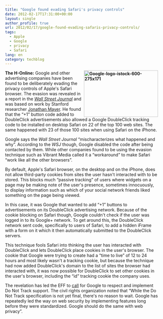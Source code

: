 ```yaml
---
title: "Google found evading Safari's privacy controls"
date: 2012-02-17T17:31:00+00:00
layout: single
author_profile: true
url: 2012/02/17/google-found-evading-safaris-privacy-controls/
tags:
  - Apple
  - Google
  - privacy
  - Safari
lang: en
category: techblog
---
```

**[<img title="Google-logo-istock-600-275x171" border="0" alt="Google-logo-istock-600-275x171" align="right" src="http://lh6.ggpht.com/-uGPJBet4Xs4/Tz6HmbSG2sI/AAAAAAAAE3M/WbJGAqeYoqE/Google-logo-istock-600-275x171_thumb.jpg?imgmax=800" width="244" height="153" />](http://lh5.ggpht.com/-oycvxAFSDuE/Tz6HcPpOJQI/AAAAAAAAE3E/_gV9HGsLgDo/s1600-h/Google-logo-istock-600-275x171%25255B2%25255D.jpg)The H-Online:** Google and other advertising companies have been found to be deliberately evading the privacy controls of Apple's Safari browser. The evasion was revealed in a report in the _[Wall Street Journal](http://online.wsj.com/article_email/SB10001424052970204880404577225380456599176-lMyQjAxMTAyMDEwNjExNDYyWj.html?mod=wsj_share_email#articleTabs%3Darticle)_ and was based on work by Stanford researcher [Jonathan Mayer](https://www.stanford.edu/~jmayer/). He found that the &#8220;+1&#8221; button code added to DoubleClick advertisements also allowed a Google DoubleClick tracking code to be installed on desktop Safari on 22 of the top 100 web sites. The same happened with 23 of those 100 sites when using Safari on the iPhone. 

Google says the _Wall Street Journal_ &#8220;mischaracterizes what happened and why&#8221;. According to the _WSJ_ though, Google disabled the code after being contacted by them. While other companies found to be using the evasion technique such as Vibrant Media called it a &#8220;workaround&#8221; to make Safari &#8220;work like all the other browsers&#8221;. 

By default, Apple's Safari browser, on the desktop and on the iPhone, does not allow third-party cookies from sites the user hasn't interacted with to be stored. This blocks much &#8220;passive tracking&#8221; of users where widgets on a page may be making note of the user's presence, sometimes innocuously, to display information such as which of your social network friends liked something on the page being viewed. 

In this case, it was Google that wanted to add &#8220;+1&#8221; buttons to advertisements on its DoubleClick advertising network. Because of the cookie blocking on Safari though, Google couldn't check if the user was logged in to its Google+ network. To get around this, the DoubleClick network sent code, specifically to users of Safari, to add a hidden iFrame with a form on it which it then automatically submitted to the DoubleClick servers. 

This technique fools Safari into thinking the user has interacted with DoubleClick and lets DoubleClick place cookies in the user's browser. The cookie that Google were trying to create had a &#8220;time to live&#8221; of 12 to 24 hours and most likely wasn't a tracking cookie, but because the technique had now added DoubleClick's domain to the list of sites the browser had interacted with, it was now possible for DoubleClick to set other cookies in the user's browser, including the &#8220;id&#8221; tracking cookie the company uses. 

The revelation has led the EFF to [call](https://www.eff.org/deeplinks/2012/02/time-make-amends-google-circumvents-privacy-settings-safari-users) for Google to respect and implement Do Not Track support. The civil rights organization noted that &#8220;While the Do Not Track specification is not yet final, there's no reason to wait. Google has repeatedly led the way on web security by implementing features long before they were standardized. Google should do the same with web privacy&#8221;.